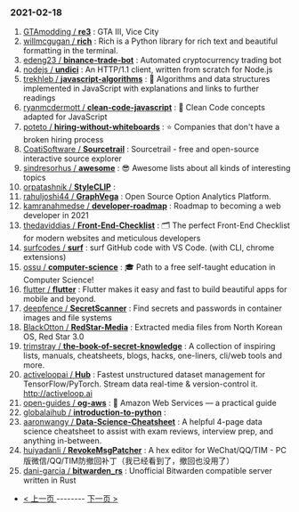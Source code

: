 ### 2021-02-18 
1. [
        GTAmodding /
**re3**](https://github.com/GTAmodding/re3) : GTA III, Vice City
1. [
        willmcgugan /
**rich**](https://github.com/willmcgugan/rich) : Rich is a Python library for rich text and beautiful formatting in the terminal.
1. [
        edeng23 /
**binance-trade-bot**](https://github.com/edeng23/binance-trade-bot) : Automated cryptocurrency trading bot
1. [
        nodejs /
**undici**](https://github.com/nodejs/undici) : An HTTP/1.1 client, written from scratch for Node.js
1. [
        trekhleb /
**javascript-algorithms**](https://github.com/trekhleb/javascript-algorithms) : 📝 Algorithms and data structures implemented in JavaScript with explanations and links to further readings
1. [
        ryanmcdermott /
**clean-code-javascript**](https://github.com/ryanmcdermott/clean-code-javascript) : 🛁 Clean Code concepts adapted for JavaScript
1. [
        poteto /
**hiring-without-whiteboards**](https://github.com/poteto/hiring-without-whiteboards) : ⭐️ Companies that don't have a broken hiring process
1. [
        CoatiSoftware /
**Sourcetrail**](https://github.com/CoatiSoftware/Sourcetrail) : Sourcetrail - free and open-source interactive source explorer
1. [
        sindresorhus /
**awesome**](https://github.com/sindresorhus/awesome) : 😎 Awesome lists about all kinds of interesting topics
1. [
        orpatashnik /
**StyleCLIP**](https://github.com/orpatashnik/StyleCLIP) : 
1. [
        rahuljoshi44 /
**GraphVega**](https://github.com/rahuljoshi44/GraphVega) : Open Source Option Analytics Platform.
1. [
        kamranahmedse /
**developer-roadmap**](https://github.com/kamranahmedse/developer-roadmap) : Roadmap to becoming a web developer in 2021
1. [
        thedaviddias /
**Front-End-Checklist**](https://github.com/thedaviddias/Front-End-Checklist) : 🗂 The perfect Front-End Checklist for modern websites and meticulous developers
1. [
        surfcodes /
**surf**](https://github.com/surfcodes/surf) : surf GitHub code with VS Code. (with CLI, chrome extensions)
1. [
        ossu /
**computer-science**](https://github.com/ossu/computer-science) : 🎓 Path to a free self-taught education in Computer Science!
1. [
        flutter /
**flutter**](https://github.com/flutter/flutter) : Flutter makes it easy and fast to build beautiful apps for mobile and beyond.
1. [
        deepfence /
**SecretScanner**](https://github.com/deepfence/SecretScanner) : Find secrets and passwords in container images and file systems
1. [
        BlackOtton /
**RedStar-Media**](https://github.com/BlackOtton/RedStar-Media) : Extracted media files from North Korean OS, Red Star 3.0
1. [
        trimstray /
**the-book-of-secret-knowledge**](https://github.com/trimstray/the-book-of-secret-knowledge) : A collection of inspiring lists, manuals, cheatsheets, blogs, hacks, one-liners, cli/web tools and more.
1. [
        activeloopai /
**Hub**](https://github.com/activeloopai/Hub) : Fastest unstructured dataset management for TensorFlow/PyTorch. Stream data real-time & version-control it. http://activeloop.ai
1. [
        open-guides /
**og-aws**](https://github.com/open-guides/og-aws) : 📙 Amazon Web Services — a practical guide
1. [
        globalaihub /
**introduction-to-python**](https://github.com/globalaihub/introduction-to-python) : 
1. [
        aaronwangy /
**Data-Science-Cheatsheet**](https://github.com/aaronwangy/Data-Science-Cheatsheet) : A helpful 4-page data science cheatsheet to assist with exam reviews, interview prep, and anything in-between.
1. [
        huiyadanli /
**RevokeMsgPatcher**](https://github.com/huiyadanli/RevokeMsgPatcher) : A hex editor for WeChat/QQ/TIM - PC版微信/QQ/TIM防撤回补丁（我已经看到了，撤回也没用了）
1. [
        dani-garcia /
**bitwarden_rs**](https://github.com/dani-garcia/bitwarden_rs) : Unofficial Bitwarden compatible server written in Rust 

- [ < 上一页 ](https://github.com/able8/github-trending-daily-record/blob/master/2021-02-17.md) -------- [ 下一页 > ](https://github.com/able8/github-trending-daily-record/blob/master/2021-02-19.md)